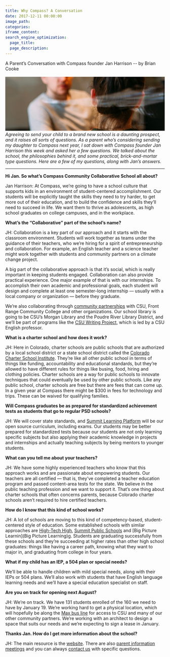 ```yaml
---
title: Why Compass? A Conversation
date: 2017-12-11 00:00:00
image_path:
categories:
iframe_content:
search_engine_optimization:
  page_title:
  page_description:
---
```



<div id="a-parents-conversation-with-compass-founder-jan-harrison">A Parent&rsquo;s Conversation with Compass founder Jan Harrison -- by Brian Cooke</div>

<div>&nbsp;</div>

<div><em></em><em><img alt="Photo by Charles Deluvio on Unsplash" src="/assets/images/versions/charles-deluvio-456505---x----2908-980x---.jpg" /></em><em></em><br /><em>Agreeing to send your child to a brand new school is a daunting prospect, and it raises all sorts of questions. As a parent who&rsquo;s considering sending my daughter to Compass next year, I sat down with Compass founder Jan Harrison this week and asked her a few questions. We talked about the school, the philosophies behind it, and some practical, brick-and-mortar type questions. Here are a few of my questions, along with Jan&rsquo;s answers.</em></div>

---

**Hi Jan. So what’s Compass Community Collaborative School all about?**

Jan Harrison: At Compass, we’re going to have a school culture that supports kids in an environment of student-centered accomplishment. Our students will be explicitly taught the skills they need to try harder, to get more out of their education, and to build the confidence and skills they’ll need to succeed in life. We want them to thrive as adolescents, as high school graduates on college campuses, and in the workplace.

**What’s the “Collaborative” part of the school’s name?**

JH: Collaboration is a key part of our approach and it starts with the classroom environment. Students will work together as teams under the guidance of their teachers, who we’re hiring for a spirit of entrepreneurship and collaboration. For example, an English teacher and a science teacher might work together with students and community partners on a climate change project.

A big part of the collaborative approach is that it’s social, which is really important in keeping students engaged. Collaboration can also provide practical experience. One major example of that is with our internships. To accomplish their own academic and professional goals, each student will design and complete at least one semester-long internship — usually with a local company or organization — before they graduate.

We’re also collaborating through [community partnerships](https://compassfortcollins.org/community-partners/) with CSU, Front Range Community College and other organizations. Our school library is going to be CSU’s Morgan Library and the Poudre River Library District, and we’ll be part of programs like the [CSU Writing Project](http://www.csuwritingproject.net/), which is led by a CSU English professor.

**What is a charter school and how does it work?**

JH: Here in Colorado, charter schools are public schools that are authorized by a local school district or a state school district called the [Colorado Charter School Institute](http://www.csi.state.co.us/). They’re like all other public school in terms of things like funding, accountability and educational standards, but they’re allowed to have different rules for things like busing, food, hiring and clothing policies. Charter schools are a way for public schools to innovate techniques that could eventually be used by other public schools. Like any public school, charter schools are free but there are fees that can come up. In a given year at Compass there might be $300 in fees for technology and trips. These can be waived for qualifying families.

**Will Compass graduates be as prepared for standardized achievement tests as students that go to regular PSD schools?**

JH: We will cover state standards, and [Summit Learning Platform](https://www.summitlearning.org/program/online-platform) will be our open source curriculum, including exams. Our students may be better prepared for standardized tests because our students are not only learning specific subjects but also applying their academic knowledge in projects and internships and actually teaching subjects by being mentors to younger students.

**What can you tell me about your teachers?**

JH: We have some highly experienced teachers who know that this approach works and are passionate about empowering students. Our teachers are all certified — that is, they’ve completed a teacher education program and passed content-area tests for the state. We believe in the public teaching profession and we want to support it. That’s one thing about charter schools that often concerns parents, because Colorado charter schools aren’t required to hire certified teachers.

**How do I know that this kind of school works?**

JH: A lot of schools are moving to this kind of competency-based, student-centered style of education. Some established schools with similar approaches are [High-Tech High](https://www.hightechhigh.org/), [Summit Public Schools](http://www.summitps.org/) and [Big Picture Learnin](Big Picture Learning)g. Students are graduating successfully from these schools and they’re succeeding at higher rates than other high school graduates: things like having a career path, knowing what they want to major in, and graduating from college in four years.

**What if my child has an IEP, a 504 plan or special needs?**

We’ll be able to handle children with mild special needs, along with their IEPs or 504 plans. We’ll also work with students that have English language learning needs and we’ll have a special education specialist on staff.

**Are you on track for opening next August?**

JH: We’re on track. We have 131 students enrolled of the 160 we need to have by January 19. We’re working hard to get a physical location, which will hopefully be along the [Max bus line](http://www.ridetransfort.com/max) for access to CSU and many of our other community partners. We’re working with an architect to design a space that suits our needs and we’re expecting to sign a lease in January.

**Thanks Jan. How do I get more information about the school?**

JH: The main resource is the [website](https://compassfortcollins.org/). There are also [parent information meetings](https://compassfortcollins.org/parents/) and you can always [contact us](https://compassfortcollins.org/contact-us/) with specific questions.